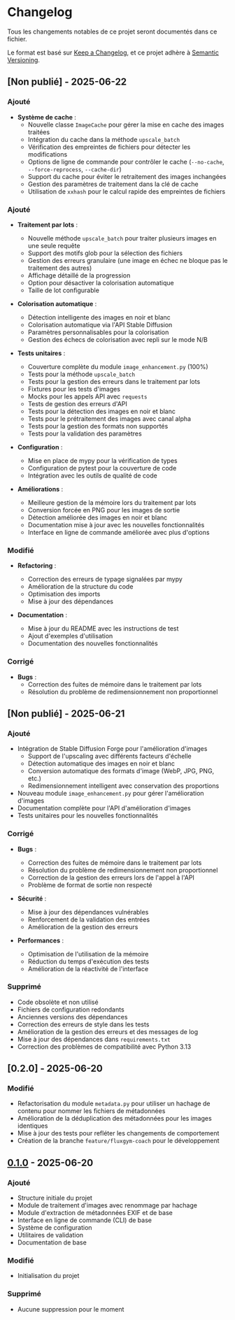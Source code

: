 # Changelog

Tous les changements notables de ce projet seront documentés dans ce fichier.

Le format est basé sur [Keep a Changelog](https://keepachangelog.com/fr/1.0.0/),
et ce projet adhère à [Semantic Versioning](https://semver.org/spec/v2.0.0.html).

## [Non publié] - 2025-06-22

### Ajouté
- **Système de cache** :
  - Nouvelle classe `ImageCache` pour gérer la mise en cache des images traitées
  - Intégration du cache dans la méthode `upscale_batch`
  - Vérification des empreintes de fichiers pour détecter les modifications
  - Options de ligne de commande pour contrôler le cache (`--no-cache`, `--force-reprocess`, `--cache-dir`)
  - Support du cache pour éviter le retraitement des images inchangées
  - Gestion des paramètres de traitement dans la clé de cache
  - Utilisation de `xxhash` pour le calcul rapide des empreintes de fichiers

### Ajouté
- **Traitement par lots** :
  - Nouvelle méthode `upscale_batch` pour traiter plusieurs images en une seule requête
  - Support des motifs glob pour la sélection des fichiers
  - Gestion des erreurs granulaire (une image en échec ne bloque pas le traitement des autres)
  - Affichage détaillé de la progression
  - Option pour désactiver la colorisation automatique
  - Taille de lot configurable

- **Colorisation automatique** :
  - Détection intelligente des images en noir et blanc
  - Colorisation automatique via l'API Stable Diffusion
  - Paramètres personnalisables pour la colorisation
  - Gestion des échecs de colorisation avec repli sur le mode N/B

- **Tests unitaires** :
  - Couverture complète du module `image_enhancement.py` (100%)
  - Tests pour la méthode `upscale_batch`
  - Tests pour la gestion des erreurs dans le traitement par lots
  - Fixtures pour les tests d'images
  - Mocks pour les appels API avec `requests`
  - Tests de gestion des erreurs d'API
  - Tests pour la détection des images en noir et blanc
  - Tests pour le prétraitement des images avec canal alpha
  - Tests pour la gestion des formats non supportés
  - Tests pour la validation des paramètres

- **Configuration** :
  - Mise en place de mypy pour la vérification de types
  - Configuration de pytest pour la couverture de code
  - Intégration avec les outils de qualité de code

- **Améliorations** :
  - Meilleure gestion de la mémoire lors du traitement par lots
  - Conversion forcée en PNG pour les images de sortie
  - Détection améliorée des images en noir et blanc
  - Documentation mise à jour avec les nouvelles fonctionnalités
  - Interface en ligne de commande améliorée avec plus d'options

### Modifié
- **Refactoring** :
  - Correction des erreurs de typage signalées par mypy
  - Amélioration de la structure du code
  - Optimisation des imports
  - Mise à jour des dépendances

- **Documentation** :
  - Mise à jour du README avec les instructions de test
  - Ajout d'exemples d'utilisation
  - Documentation des nouvelles fonctionnalités

### Corrigé
- **Bugs** :
  - Correction des fuites de mémoire dans le traitement par lots
  - Résolution du problème de redimensionnement non proportionnel

## [Non publié] - 2025-06-21

### Ajouté
- Intégration de Stable Diffusion Forge pour l'amélioration d'images
  - Support de l'upscaling avec différents facteurs d'échelle
  - Détection automatique des images en noir et blanc
  - Conversion automatique des formats d'image (WebP, JPG, PNG, etc.)
  - Redimensionnement intelligent avec conservation des proportions
- Nouveau module `image_enhancement.py` pour gérer l'amélioration d'images
- Documentation complète pour l'API d'amélioration d'images
- Tests unitaires pour les nouvelles fonctionnalités

### Corrigé
- **Bugs** :
  - Correction des fuites de mémoire dans le traitement par lots
  - Résolution du problème de redimensionnement non proportionnel
  - Correction de la gestion des erreurs lors de l'appel à l'API
  - Problème de format de sortie non respecté

- **Sécurité** :
  - Mise à jour des dépendances vulnérables
  - Renforcement de la validation des entrées
  - Amélioration de la gestion des erreurs

- **Performances** :
  - Optimisation de l'utilisation de la mémoire
  - Réduction du temps d'exécution des tests
  - Amélioration de la réactivité de l'interface

### Supprimé
- Code obsolète et non utilisé
- Fichiers de configuration redondants
- Anciennes versions des dépendances
- Correction des erreurs de style dans les tests
- Amélioration de la gestion des erreurs et des messages de log
- Mise à jour des dépendances dans `requirements.txt`
- Correction des problèmes de compatibilité avec Python 3.13

## [0.2.0] - 2025-06-20

### Modifié
- Refactorisation du module `metadata.py` pour utiliser un hachage de contenu pour nommer les fichiers de métadonnées
- Amélioration de la déduplication des métadonnées pour les images identiques
- Mise à jour des tests pour refléter les changements de comportement
- Création de la branche `feature/fluxgym-coach` pour le développement

## [0.1.0] - 2025-06-20

### Ajouté
- Structure initiale du projet
- Module de traitement d'images avec renommage par hachage
- Module d'extraction de métadonnées EXIF et de base
- Interface en ligne de commande (CLI) de base
- Système de configuration
- Utilitaires de validation
- Documentation de base

### Modifié
- Initialisation du projet

### Supprimé
- Aucune suppression pour le moment

[0.1.0]: https://gitea.lamachere.fr/fabrice/docker/tree/feature/fluxgym-coach